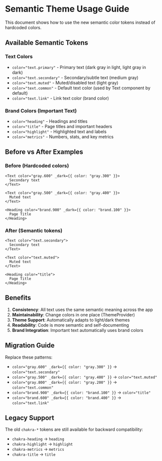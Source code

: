 # Semantic Theme Usage Guide

This document shows how to use the new semantic color tokens instead of hardcoded colors.

## Available Semantic Tokens

### Text Colors
- `color="text.primary"` - Primary text (dark gray in light, light gray in dark)
- `color="text.secondary"` - Secondary/subtle text (medium gray)
- `color="text.muted"` - Muted/disabled text (light gray)
- `color="text.common"` - Default text color (used by Text component by default)
- `color="text.link"` - Link text color (brand color)

### Brand Colors (Important Text)
- `color="heading"` - Headings and titles
- `color="title"` - Page titles and important headers
- `color="highlight"` - Highlighted text and labels
- `color="metrics"` - Numbers, stats, and key metrics

## Before vs After Examples

### Before (Hardcoded colors)
```tsx
<Text color="gray.600" _dark={{ color: "gray.300" }}>
  Secondary text
</Text>

<Text color="gray.500" _dark={{ color: "gray.400" }}>
  Muted text
</Text>

<Heading color="brand.900" _dark={{ color: "brand.100" }}>
  Page Title
</Heading>
```

### After (Semantic tokens)
```tsx
<Text color="text.secondary">
  Secondary text
</Text>

<Text color="text.muted">
  Muted text
</Text>

<Heading color="title">
  Page Title
</Heading>
```

## Benefits

1. **Consistency**: All text uses the same semantic meaning across the app
2. **Maintainability**: Change colors in one place (ThemeProvider)
3. **Theme Support**: Automatically adapts to light/dark themes
4. **Readability**: Code is more semantic and self-documenting
5. **Brand Integration**: Important text automatically uses brand colors

## Migration Guide

Replace these patterns:
- `color="gray.600" _dark={{ color: "gray.300" }}` → `color="text.secondary"`
- `color="gray.500" _dark={{ color: "gray.400" }}` → `color="text.muted"`
- `color="gray.800" _dark={{ color: "gray.200" }}` → `color="text.common"`
- `color="brand.900" _dark={{ color: "brand.100" }}` → `color="title"`
- `color="brand.600" _dark={{ color: "brand.400" }}` → `color="text.link"`

## Legacy Support

The old `chakra-*` tokens are still available for backward compatibility:
- `chakra-heading` → `heading`
- `chakra-highlight` → `highlight`
- `chakra-metrics` → `metrics`
- `chakra-title` → `title` 